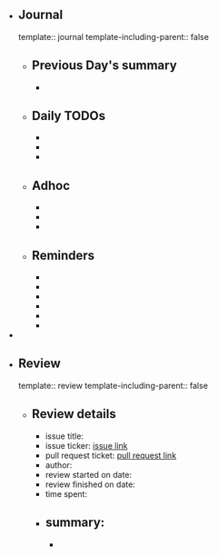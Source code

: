 - ## Journal
  template:: journal
  template-including-parent:: false
	- ## Previous Day's summary
		-
	- ## Daily TODOs
		-
		-
		-
	- ## Adhoc
		-
		-
		-
	- ## Reminders
		-
		-
		-
		-
		-
		-
-
- ## Review
  template:: review
  template-including-parent:: false
	- ## Review details
		- issue title:
		- issue ticker: [issue link](link.to.the.issue.ticket)
		- pull request ticket: [pull request link](link.to.the.pull.request)
		- author:
		- review started on date:
		- review finished on date:
		- time spent:
		- summary:
			-
			-